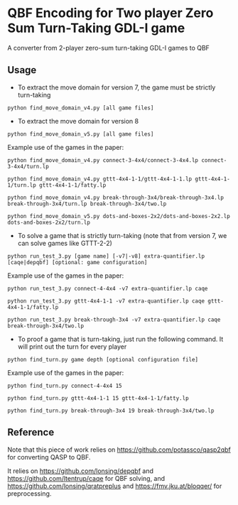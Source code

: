 # QBF Encoding for Two player Zero Sum Turn-Taking GDL-I game
A converter from 2-player zero-sum turn-taking GDL-I games to QBF


## Usage

* To extract the move domain for version 7, the game must be strictly turn-taking

```
python find_move_domain_v4.py [all game files] 

```

* To extract the move domain for version 8

```
python find_move_domain_v5.py [all game files] 

```

Example use of the games in the paper:

```
python find_move_domain_v4.py connect-3-4x4/connect-3-4x4.lp connect-3-4x4/turn.lp

```
```
python find_move_domain_v4.py gttt-4x4-1-1/gttt-4x4-1-1.lp gttt-4x4-1-1/turn.lp gttt-4x4-1-1/fatty.lp

```
```
python find_move_domain_v4.py break-through-3x4/break-through-3x4.lp break-through-3x4/turn.lp break-through-3x4/two.lp

```
```
python find_move_domain_v5.py dots-and-boxes-2x2/dots-and-boxes-2x2.lp dots-and-boxes-2x2/turn.lp

```


* To solve a game that is strictly turn-taking (note that from version 7, we can solve games like GTTT-2-2)

```
python run_test_3.py [game name] [-v7|-v8] extra-quantifier.lp [caqe|depqbf] [optional: game configuration]

```

Example use of the games in the paper:

```
python run_test_3.py connect-4-4x4 -v7 extra-quantifier.lp caqe 

```

```
python run_test_3.py gttt-4x4-1-1 -v7 extra-quantifier.lp caqe gttt-4x4-1-1/fatty.lp 

```

```
python run_test_3.py break-through-3x4 -v7 extra-quantifier.lp caqe break-through-3x4/two.lp 

```


* To proof a game that is turn-taking, just run the following command. It will print out the turn for every player

```
python find_turn.py game depth [optional configuration file]

```

Example use of the games in the paper:

```
python find_turn.py connect-4-4x4 15

```

```
python find_turn.py gttt-4x4-1-1 15 gttt-4x4-1-1/fatty.lp

```

```
python find_turn.py break-through-3x4 19 break-through-3x4/two.lp

```



## Reference

Note that this piece of work relies on https://github.com/potassco/qasp2qbf for converting QASP to QBF.

It relies on https://github.com/lonsing/depqbf and https://github.com/ltentrup/caqe for QBF solving, and 
https://github.com/lonsing/qratpreplus and https://fmv.jku.at/bloqqer/ for preprocessing.


